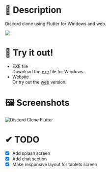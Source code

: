 # 📢 Description
Discord clone using Flutter for Windows and web.

<a title="Made with Fluent Design" href="https://github.com/bdlukaa/fluent_ui">
  <img
    src="https://img.shields.io/badge/fluent-design-blue?style=flat-square&color=7A7574&labelColor=0078D7"
  />
</a>

# 🚀 Try it out!

- EXE file  
  Download the [exe](https://github.com/harysuryanto/discord_desktop_clone/files/8790056/discord_desktop_clone-v1.0.zip) file for Windows.
- Website  
  Or try out the [web](https://discord-flutter.netlify.app) version.

# 🖼 Screenshots
![Discord Clone Flutter](https://user-images.githubusercontent.com/17674038/171520996-504257f2-2058-491d-beb3-e92317519ab1.png)

# ✔ TODO
- [x] Add splash screen
- [x] Add chat section
- [x] Make responsive layout for tablets screen
